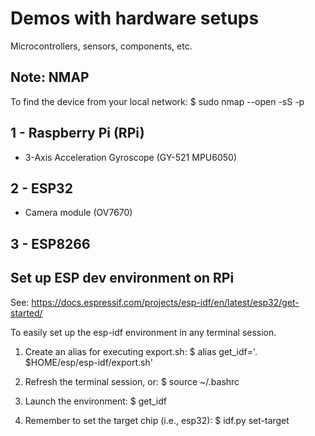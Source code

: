 # Demos with hardware setups

Microcontrollers, sensors, components, etc.

## Note: NMAP
To find the device from your local network:
\$ sudo nmap --open -sS -p <SSH-port> <NetworkIPs>

## 1 - Raspberry Pi (RPi)

- 3-Axis Acceleration Gyroscope (GY-521 MPU6050)

## 2 - ESP32

- Camera module (OV7670)

## 3 - ESP8266


## Set up ESP dev environment on RPi

See: https://docs.espressif.com/projects/esp-idf/en/latest/esp32/get-started/

To easily set up the esp-idf environment in any terminal session.
1. Create an alias for executing export.sh:
\$ alias get_idf='. $HOME/esp/esp-idf/export.sh'
2. Refresh the terminal session, or:
\$ source ~/.bashrc
3. Launch the environment:
\$ get_idf

4. Remember to set the target chip (i.e., esp32):
\$ idf.py set-target <target>
